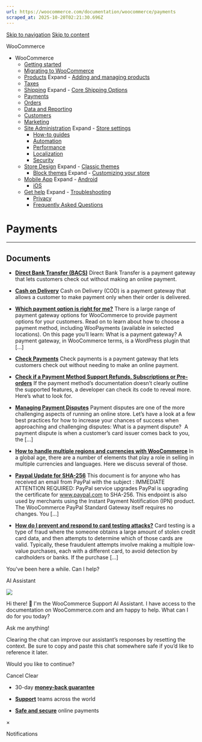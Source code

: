 ```yaml
---
url: https://woocommerce.com/documentation/woocommerce/payments
scraped_at: 2025-10-20T02:21:30.696Z
---
```


[Skip to navigation](https://woocommerce.com/documentation/woocommerce/payments/#main-navigation) [Skip to content](https://woocommerce.com/documentation/woocommerce/payments/#page)

WooCommerce

- WooCommerce
  - [Getting started](https://woocommerce.com/documentation/woocommerce/getting-started/ "Everything you’ll need to get your online store up and running. From installation to managing orders — our guides can help with configuring WooCommerce to work for your business.")
  - [Migrating to WooCommerce](https://woocommerce.com/documentation/woocommerce/migrating-to-woocommerce/ "Ready to switch platforms? Our migration guides help you confidently move your store to WooCommerce. Whether you're just exploring or already planning the transition, you'll find step-by-step resources to get set up, transfer your data, and unlock the flexibility and control that come with owning your store.")
  - [Products](https://woocommerce.com/documentation/woocommerce/core-products/ "Products") Expand    - [Adding and managing products](https://woocommerce.com/document/managing-products/ "Adding and managing products")
  - [Taxes](https://woocommerce.com/documentation/woocommerce/taxes/ "Taxes")
  - [Shipping](https://woocommerce.com/documentation/woocommerce/shipping/ "Shipping") Expand    - [Core Shipping Options](https://woocommerce.com/documentation/woocommerce/shipping/core-shipping-options/ "Core Shipping Options")
  - [Payments](https://woocommerce.com/documentation/woocommerce/payments/ "Payments")
  - [Orders](https://woocommerce.com/documentation/woocommerce/orders/ "Orders")
  - [Data and Reporting](https://woocommerce.com/documentation/woocommerce/data-reporting/ "Data and Reporting")
  - [Customers](https://woocommerce.com/documentation/woocommerce/customers/ "Customers")
  - [Marketing](https://woocommerce.com/documentation/woocommerce/marketing/ "Marketing")
  - [Site Administration](https://woocommerce.com/documentation/woocommerce/site-admin/ "Site Administration") Expand    - [Store settings](https://woocommerce.com/documentation/woocommerce/site-admin/store-settings/ "Store settings")
    - [How-to guides](https://woocommerce.com/documentation/woocommerce/site-admin/how-to/ "Helpful guides for your WooCommerce store.")
    - [Automation](https://woocommerce.com/documentation/woocommerce/site-admin/automation/ "Automation")
    - [Performance](https://woocommerce.com/documentation/woocommerce/site-admin/performance/ "Performance")
    - [Localization](https://woocommerce.com/documentation/woocommerce/site-admin/localization/ "Localization")
    - [Security](https://woocommerce.com/documentation/woocommerce/site-admin/security/ "Security")
  - [Store Design](https://woocommerce.com/documentation/woocommerce/store-design/ "Store Design") Expand    - [Classic themes](https://woocommerce.com/documentation/woocommerce/store-design/classic-themes/ "Classic themes")
    - [Block themes](https://woocommerce.com/documentation/woocommerce/store-design/block-themes-store-editing/ "Store Editing is a new paradigm for managing your store's design. Use this content to learn how the editor (and this system) works.") Expand      - [Customizing your store](https://woocommerce.com/documentation/woocommerce/store-design/block-themes-store-editing/customize-your-store/ "Check these guides for explanations on how to customize the different sections of your WooCommerce store. Note that many of these details only apply when your site is using a block theme.")
  - [Mobile App](https://woocommerce.com/documentation/woocommerce/mobile/ "Mobile App") Expand    - [Android](https://woocommerce.com/documentation/woocommerce/mobile/mobile-android/ "Android")
    - [iOS](https://woocommerce.com/documentation/woocommerce/mobile/mobile-ios/ "iOS")
  - [Get help](https://woocommerce.com/documentation/woocommerce/get-help/ "Get help with WooCommerce and WordPress by checking out our collection of guides, FAQs, and documentation.  Start here: our troubleshooting guide addresses some of the most common issues. You can also get help from your fellow merchants in the WooCommerce support forums.") Expand    - [Troubleshooting](https://woocommerce.com/documentation/woocommerce/get-help/troubleshooting-get-help/ "Not sure where to start? Check out our Troubleshooting Guide to read about common issues and their solutions.")
    - [Privacy](https://woocommerce.com/documentation/woocommerce/get-help/privacy/ "Information about what customer data may be collected and shared when a store uses extensions sold on WooCommerce.com. For information about your privacy when making purchases on WooCommerce.com, visit automattic.com/privacy.")
    - [Frequently Asked Questions](https://woocommerce.com/documentation/woocommerce/get-help/frequently-asked-questions/ "Frequently Asked Questions")

# Payments

* * *

## Documents

- [**Direct Bank Transfer (BACS)**](https://woocommerce.com/document/bacs/)
Direct Bank Transfer is a payment gateway that lets customers check out without making an online payment.

- [**Cash on Delivery**](https://woocommerce.com/document/cash-on-delivery/)
Cash on Delivery (COD) is a payment gateway that allows a customer to make payment only when their order is delivered.

- [**Which payment option is right for me?**](https://woocommerce.com/document/premium-payment-gateway-extensions/)
There is a large range of payment gateway options for WooCommerce to provide payment options for your customers. Read on to learn about how to choose a payment method, including WooPayments (available in selected locations). On this page you’ll learn: What is a payment gateway? A payment gateway, in WooCommerce terms, is a WordPress plugin that \[…\]

- [**Check Payments**](https://woocommerce.com/document/cheque/)
Check payments is a payment gateway that lets customers check out without needing to make an online payment.

- [**Check if a Payment Method Support Refunds, Subscriptions or Pre-orders**](https://woocommerce.com/document/check-if-payment-gateway-supports-refunds-subscriptions-preorders/)
If the payment method’s documentation doesn’t clearly outline the supported features, a developer can check its code to reveal more. Here’s what to look for.

- [**Managing Payment Disputes**](https://woocommerce.com/document/managing-payment-disputes/)
Payment disputes are one of the more challenging aspects of running an online store. Let’s have a look at a few best practices for how to increase your chances of success when approaching and challenging disputes: What is a payment dispute?  A payment dispute is when a customer’s card issuer comes back to you, the \[…\]

- [**How to handle multiple regions and currencies with WooCommerce**](https://woocommerce.com/document/handle-multiple-regions-currencies-woocommerce/)
In a global age, there are a number of elements that play a role in selling in multiple currencies and languages. Here we discuss several of those.

- [**Paypal Update for SHA-256**](https://woocommerce.com/document/paypal-update-for-sha-256/)
This document is for anyone who has received an email from PayPal with the subject : IMMEDIATE ATTENTION REQUIRED: PayPal service upgrades PayPal is upgrading the certificate for www.paypal.com to SHA-256. This endpoint is also used by merchants using the Instant Payment Notification (IPN) product. The WooCommerce PayPal Standard Gateway itself requires no changes. You \[…\]

- [**How do I prevent and respond to card testing attacks?**](https://woocommerce.com/document/how-do-i-prevent-and-respond-to-card-testing-attacks/)
Card testing is a type of fraud where the someone obtains a large amount of stolen credit card data, and then attempts to determine which of those cards are valid. Typically, these fraudulent attempts involve making a multiple low-value purchases, each with a different card, to avoid detection by cardholders or banks. If the purchase \[…\]


You've been here a while. Can I help?

AI Assistant

![](https://woocommerce.com/wp-content/themes/woo/images/svg/support-chat-bot-avatar.svg)

Hi there! 👋 I'm the WooCommerce Support AI Assistant. I have access to the documentation on WooCommerce.com and am happy to help. What can I do for you today?

Ask me anything!

Clearing the chat can improve our assistant’s responses by resetting the context. Be sure to copy and paste this chat somewhere safe if you’d like to reference it later.

Would you like to continue?

Cancel
Clear

- 30-day **[money-back guarantee](https://woocommerce.com/refund-policy/)**

- **[Support](https://woocommerce.com/docs/)**
teams across the world

- **[Safe and secure](https://woocommerce.com/products/woopayments/)**
online payments

×

Notifications